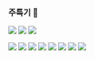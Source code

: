 ### 주특기 👋
<img src ="https://img.shields.io/badge/java-007396?&style=for-the-badge&logo=Java&logoColor=white"/> <img src ="https://img.shields.io/badge/spring-6DB33F?&style=for-the-badge&logo=Spring&logoColor=white"/> <img src ="https://img.shields.io/badge/springboot-6DB33F?&style=for-the-badge&logo=SpringBoot&logoColor=white"/>


<img src ="https://img.shields.io/badge/mysql-4479A1?&style=for-the-badge&logo=MySQL&logoColor=white"/>
<img src ="https://img.shields.io/badge/nginx-009639?&style=for-the-badge&logo=NGINX&logoColor=white"/> <img src="https://img.shields.io/badge/linux-FCC624?style=for-the-badge&logo=linux&logoColor=black"> 
  <img src="https://img.shields.io/badge/amazonaws-232F3E?style=for-the-badge&logo=amazonaws&logoColor=white"> 
  <img src="https://img.shields.io/badge/apache tomcat-F8DC75?style=for-the-badge&logo=apachetomcat&logoColor=black">
  <img src="https://img.shields.io/badge/github-181717?style=for-the-badge&logo=github&logoColor=white">
  <img src="https://img.shields.io/badge/git-F05032?style=for-the-badge&logo=git&logoColor=white">
  
<img src="https://img.shields.io/badge/vue.js-4FC08D?style=for-the-badge&logo=vue.js&logoColor=white">

<!--
**Red-Gunny/Red-Gunny** is a ✨ _special_ ✨ repository because its `README.md` (this file) appears on your GitHub profile.

Here are some ideas to get you started:

- 🔭 I’m currently working on ...
- 🌱 I’m currently learning ...
- 👯 I’m looking to collaborate on ...
- 🤔 I’m looking for help with ...
- 💬 Ask me about ...
- 📫 How to reach me: ...
- 😄 Pronouns: ...
- ⚡ Fun fact: ...
-->
